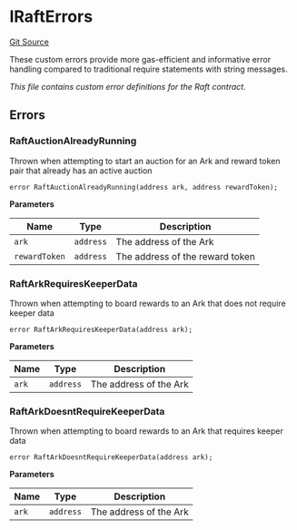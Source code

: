 # IRaftErrors
[Git Source](https://github.com/OasisDEX/summer-earn-protocol/blob/02b633fc64591288020c32f3fcb6421ab62209d5/src/errors/IRaftErrors.sol)

These custom errors provide more gas-efficient and informative error handling
compared to traditional require statements with string messages.

*This file contains custom error definitions for the Raft contract.*


## Errors
### RaftAuctionAlreadyRunning
Thrown when attempting to start an auction for an Ark and reward token pair that already has an active
auction


```solidity
error RaftAuctionAlreadyRunning(address ark, address rewardToken);
```

**Parameters**

|Name|Type|Description|
|----|----|-----------|
|`ark`|`address`|The address of the Ark|
|`rewardToken`|`address`|The address of the reward token|

### RaftArkRequiresKeeperData
Thrown when attempting to board rewards to an Ark that does not require keeper data


```solidity
error RaftArkRequiresKeeperData(address ark);
```

**Parameters**

|Name|Type|Description|
|----|----|-----------|
|`ark`|`address`|The address of the Ark|

### RaftArkDoesntRequireKeeperData
Thrown when attempting to board rewards to an Ark that requires keeper data


```solidity
error RaftArkDoesntRequireKeeperData(address ark);
```

**Parameters**

|Name|Type|Description|
|----|----|-----------|
|`ark`|`address`|The address of the Ark|

